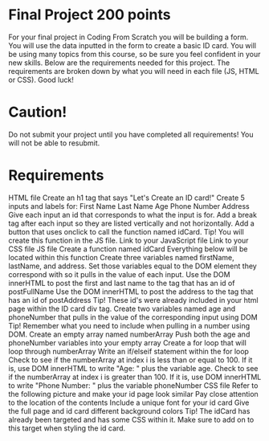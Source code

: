# Final Project 200 points

For your final project in Coding From Scratch you will be building a form. You will use the data inputted in the form to create a basic ID card. You will be using many topics from this course, so be sure you feel confident in your new skills. Below are the requirements needed for this project. The requirements are broken down by what you will need in each file (JS, HTML or CSS). Good luck!

# Caution!

Do not submit your project until you have completed all requirements! You will not be able to resubmit.

# Requirements

HTML file
Create an h1 tag that says "Let's Create an ID card!"
Create 5 inputs and labels for:
First Name
Last Name
Age
Phone Number
Address
Give each input an id that corresponds to what the input is for.
Add a break tag after each input so they are listed vertically and not horizontally.
Add a button that uses onclick to call the function named idCard.
Tip! You will create this function in the JS file.
Link to your JavaScript file
Link to your CSS file
JS file
Create a function named idCard
Everything below will be located within this function
Create three variables named firstName, lastName, and address. Set those variables equal to the DOM element they correspond with so it pulls in the value of each input.
Use the DOM innerHTML to post the first and last name to the tag that has an id of postFullName
Use the DOM innerHTML to post the address to the tag that has an id of postAddress
Tip! These id's were already included in your html page within the ID card div tag.
Create two variables named age and phoneNumber that pulls in the value of the corresponding input using DOM
Tip! Remember what you need to include when pulling in a number using DOM.
Create an empty array named numberArray
Push both the age and phoneNumber variables into your empty array
Create a for loop that will loop through numberArray
Write an if/elseif statement within the for loop
Check to see if the numberArray at index i is less than or equal to 100. If it is, use DOM innerHTML to write "Age: " plus the variable age.
Check to see if the numberArray at index i is greater than 100. If it is, use DOM innerHTML to write "Phone Number: " plus the variable phoneNumber
CSS file
Refer to the following picture and make your id page look similar
Pay close attention to the location of the contents
Include a unique font for your id card
Give the full page and id card different background colors
Tip!
The idCard has already been targeted and has some CSS within it. Make sure to add on to this target when styling the id card.
